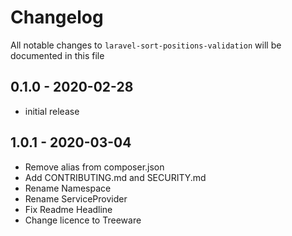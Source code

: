 # Changelog

All notable changes to `laravel-sort-positions-validation` will be documented in this file

## 0.1.0 - 2020-02-28

- initial release

## 1.0.1 - 2020-03-04

- Remove alias from composer.json
- Add CONTRIBUTING.md and SECURITY.md
- Rename Namespace
- Rename ServiceProvider
- Fix Readme Headline
- Change licence to Treeware

